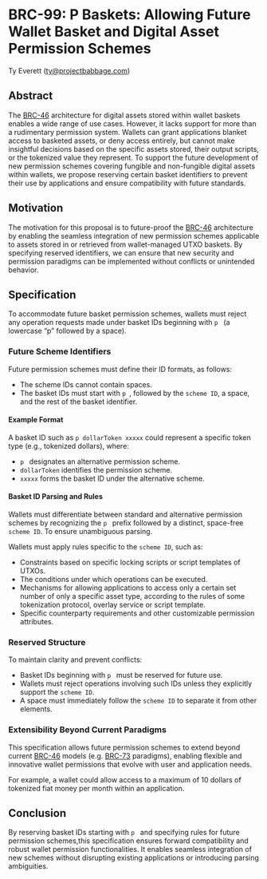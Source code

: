 # BRC-99: P Baskets: Allowing Future Wallet Basket and Digital Asset Permission Schemes

Ty Everett (ty@projectbabbage.com)

## Abstract

The [BRC-46](../wallet/0046.md) architecture for digital assets stored within wallet baskets enables a wide range of use cases. However, it lacks support for more than a rudimentary permission system. Wallets can grant applications blanket access to basketed assets, or deny access entirely, but cannot make insightful decisions based on the specific assets stored, their output scripts, or the tokenized value they represent. To support the future development of new permission schemes covering fungible and non-fungible digital assets within wallets, we propose reserving certain basket identifiers to prevent their use by applications and ensure compatibility with future standards.

## Motivation

The motivation for this proposal is to future-proof the [BRC-46](../wallet/0046.md) architecture by enabling the seamless integration of new permission schemes applicable to assets stored in or retrieved from wallet-managed UTXO baskets. By specifying reserved identifiers, we can ensure that new security and permission paradigms can be implemented without conflicts or unintended behavior.

## Specification

To accommodate future basket permission schemes, wallets must reject any operation requests made under basket IDs beginning with `p ` (a lowercase “p” followed by a space).

### Future Scheme Identifiers

Future permission schemes must define their ID formats, as follows:

- The scheme IDs cannot contain spaces.
- The basket IDs must start with `p `, followed by the `scheme ID`, a space, and the rest of the basket identifier.

#### Example Format

A basket ID such as `p dollarToken xxxxx` could represent a specific token type (e.g., tokenized dollars), where:

- `p ` designates an alternative permission scheme.
- `dollarToken` identifies the permission scheme.
- `xxxxx` forms the basket ID under the alternative scheme.

#### Basket ID Parsing and Rules

Wallets must differentiate between standard and alternative permission schemes by recognizing the `p ` prefix followed by a distinct, space-free `scheme ID`. To ensure unambiguous parsing.

Wallets must apply rules specific to the `scheme ID`, such as:

- Constraints based on specific locking scripts or script templates of UTXOs.
- The conditions under which operations can be executed.
- Mechanisms for allowing applications to access only a certain set number of only a specific asset type, according to the rules of some tokenization protocol, overlay service or script template.
- Specific counterparty requirements and other customizable permission attributes.

### Reserved Structure

To maintain clarity and prevent conflicts:

- Basket IDs beginning with `p ` must be reserved for future use.
- Wallets must reject operations involving such IDs unless they explicitly support the `scheme ID`.
- A space must immediately follow the `scheme ID` to separate it from other elements.

### Extensibility Beyond Current Paradigms

This specification allows future permission schemes to extend beyond current [BRC-46](../wallet/0046.md) models (e.g. [BRC-73](../wallet/0073.md) paradigms), enabling flexible and innovative wallet permissions that evolve with user and application needs.

For example, a wallet could allow access to a maximum of 10 dollars of tokenized fiat money per month within an application.

## Conclusion

By reserving basket IDs starting with `p ` and specifying rules for future permission schemes,this specification ensures forward compatibility and robust wallet permission functionalities. It enables seamless integration of new schemes without disrupting existing applications or introducing parsing ambiguities.
